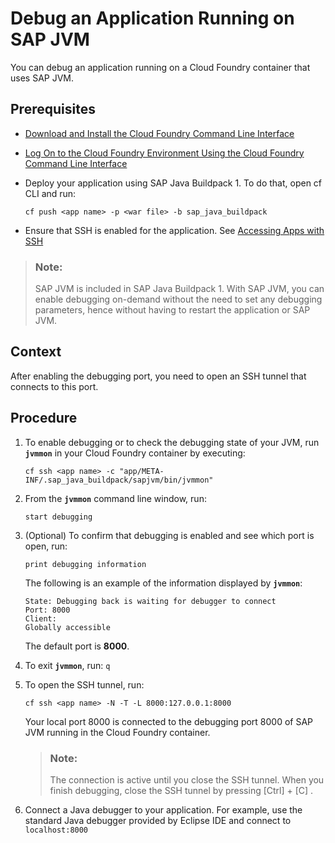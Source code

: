 <!-- loioef7fbdb61ae44d83a96c0ba48e829032 -->

# Debug an Application Running on SAP JVM

You can debug an application running on a Cloud Foundry container that uses SAP JVM.



<a name="loioef7fbdb61ae44d83a96c0ba48e829032__prereq_ef3_52t_gcb"/>

## Prerequisites

-   [Download and Install the Cloud Foundry Command Line Interface](../50-administration-and-ops/download-and-install-the-cloud-foundry-command-line-interface-4ef907a.md) 

-   [Log On to the Cloud Foundry Environment Using the Cloud Foundry Command Line Interface](../50-administration-and-ops/log-on-to-the-cloud-foundry-environment-using-the-cloud-foundry-command-line-interface-7a37d66.md)

-   Deploy your application using SAP Java Buildpack 1. To do that, open cf CLI and run:

    ```
    cf push <app name> -p <war file> -b sap_java_buildpack
    ```

-   Ensure that SSH is enabled for the application. See [Accessing Apps with SSH](https://docs.cloudfoundry.org/devguide/deploy-apps/ssh-apps.html) 


> ### Note:  
> SAP JVM is included in SAP Java Buildpack 1. With SAP JVM, you can enable debugging on-demand without the need to set any debugging parameters, hence without having to restart the application or SAP JVM.



## Context

After enabling the debugging port, you need to open an SSH tunnel that connects to this port.



## Procedure

1.  To enable debugging or to check the debugging state of your JVM, run **`jvmmon`** in your Cloud Foundry container by executing:

    ```
    cf ssh <app name> -c "app/META-INF/.sap_java_buildpack/sapjvm/bin/jvmmon"
    ```

2.  From the **`jvmmon`** command line window, run:

    ```
    start debugging
    ```

3.  \(Optional\) To confirm that debugging is enabled and see which port is open, run:

    ```
    print debugging information
    ```

    The following is an example of the information displayed by **`jvmmon`**:

    ```
    State: Debugging back is waiting for debugger to connect
    Port: 8000
    Client:
    Globally accessible
    ```

    The default port is **8000**.

4.  To exit **`jvmmon`**, run: `q`

5.  To open the SSH tunnel, run:

    ```
    cf ssh <app name> -N -T -L 8000:127.0.0.1:8000
    ```

    Your local port 8000 is connected to the debugging port 8000 of SAP JVM running in the Cloud Foundry container.

    > ### Note:  
    > The connection is active until you close the SSH tunnel. When you finish debugging, close the SSH tunnel by pressing [Ctrl\] + [C\] .

6.  Connect a Java debugger to your application. For example, use the standard Java debugger provided by Eclipse IDE and connect to `localhost:8000`


